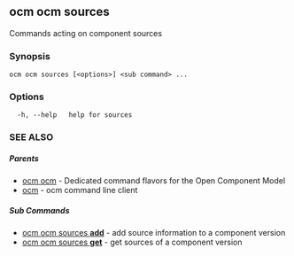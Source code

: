 ## ocm ocm sources

Commands acting on component sources

### Synopsis

```
ocm ocm sources [<options>] <sub command> ...
```

### Options

```
  -h, --help   help for sources
```

### SEE ALSO

##### Parents

* [ocm ocm](ocm_ocm.md)	 - Dedicated command flavors for the Open Component Model
* [ocm](ocm.md)	 - ocm command line client


##### Sub Commands

* [ocm ocm sources <b>add</b>](ocm_ocm_sources_add.md)	 - add source information to a component version
* [ocm ocm sources <b>get</b>](ocm_ocm_sources_get.md)	 - get sources of a component version


